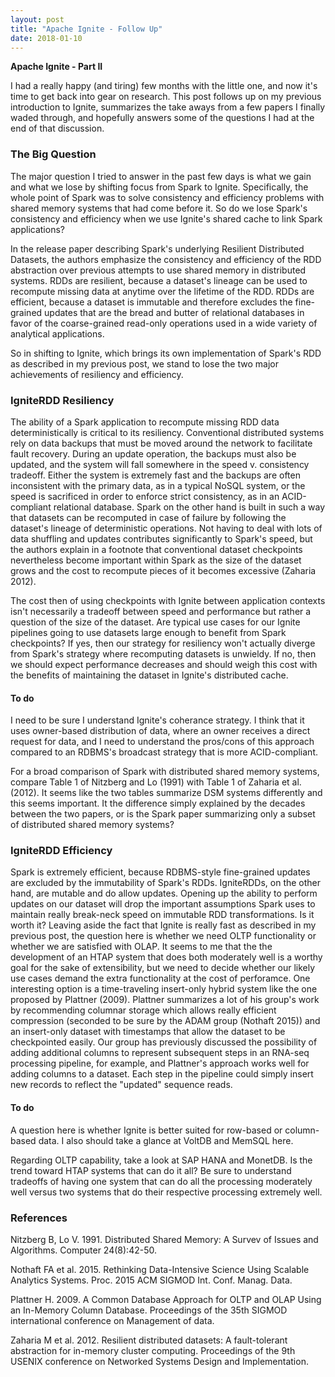 ```yaml
---
layout: post
title: "Apache Ignite - Follow Up"
date: 2018-01-10
---
```

<b>Apache Ignite - Part II</b>  

I had a really happy (and tiring) few months with the little one, and now it's time to get back into gear on research. This post follows up on my previous introduction to Ignite, summarizes the take aways from a few papers I finally waded through, and hopefully answers some of the questions I had at the end of that discussion.

<h3>The Big Question</h3>
The major question I tried to answer in the past few days is what we gain and what we lose by shifting focus from Spark to Ignite. Specifically, the whole point of Spark was to solve consistency and efficiency problems with shared memory systems that had come before it. So do we lose Spark's consistency and efficiency when we use Ignite's shared cache to link Spark applications?

In the release paper describing Spark's underlying Resilient Distributed Datasets, the authors emphasize the consistency and efficiency of the RDD abstraction over previous attempts to use shared memory in distributed systems. RDDs are resilient, because a dataset's lineage can be used to recompute missing data at anytime over the lifetime of the RDD. RDDs are efficient, because a dataset is immutable and therefore excludes the fine-grained updates that are the bread and butter of relational databases in favor of the coarse-grained read-only operations used in a wide variety of analytical applications.

So in shifting to Ignite, which brings its own implementation of Spark's RDD as described in my previous post, we stand to lose the two major achievements of resiliency and efficiency. 

<h3>IgniteRDD Resiliency</h3>
The ability of a Spark application to recompute missing RDD data deterministically is critical to its resiliency. Conventional distributed systems rely on data backups that must be moved around the network to facilitate fault recovery. During an update operation, the backups must also be updated, and the system will fall somewhere in the speed v. consistency tradeoff. Either the system is extremely fast and the backups are often inconsistent with the primary data, as in a typical NoSQL system, or the speed is sacrificed in order to enforce strict consistency, as in an ACID-compliant relational database. Spark on the other hand is built in such a way that datasets can be recomputed in case of failure by following the dataset's lineage of deterministic operations. Not having to deal with lots of data shuffling and updates contributes significantly to Spark's speed, but the authors explain in a footnote that conventional dataset checkpoints nevertheless become important within Spark as the size of the dataset grows and the cost to recompute pieces of it becomes excessive (Zaharia 2012).

The cost then of using checkpoints with Ignite between application contexts isn't necessarily a tradeoff between speed and performance but rather a question of the size of the dataset. Are typical use cases for our Ignite pipelines going to use datasets large enough to benefit from Spark checkpoints? If yes, then our strategy for resiliency won't actually diverge from Spark's strategy where recomputing datasets is unwieldy. If no, then we should expect performance decreases and should weigh this cost with the benefits of maintaining the dataset in Ignite's distributed cache.

<h4>To do</h4>
I need to be sure I understand Ignite's coherance strategy. I think that it uses owner-based distribution of data, where an owner receives a direct request for data, and I need to understand the pros/cons of this approach compared to an RDBMS's broadcast strategy that is more ACID-compliant.

For a broad comparison of Spark with distributed shared memory systems, compare Table 1 of Nitzberg and Lo (1991) with Table 1 of Zaharia et al. (2012). It seems like the two tables summarize DSM systems differently and this seems important. It the difference simply explained by the decades between the two papers, or is the Spark paper summarizing only a subset of distributed shared memory systems?

<h3>IgniteRDD Efficiency</h3>
Spark is extremely efficient, because RDBMS-style fine-grained updates are excluded by the immutability of Spark's RDDs. IgniteRDDs, on the other hand, are mutable and do allow updates. Opening up the ability to perform updates on our dataset will drop the important assumptions Spark uses to maintain really break-neck speed on immutable RDD transformations. Is it worth it? Leaving aside the fact that Ignite is really fast as described in my previous post, the question here is whether we need OLTP functionality or whether we are satisfied with OLAP. It seems to me that the the development of an HTAP system that does both moderately well is a worthy goal for the sake of extensibility, but we need to decide whether our likely use cases demand the extra functionality at the cost of perforamce. One interesting option is a time-traveling insert-only hybrid system like the one proposed by Plattner (2009). Plattner summarizes a lot of his group's work by recommending columnar storage which allows really efficient compression (seconded to be sure by the ADAM group (Nothaft 2015)) and an insert-only dataset with timestamps that allow the dataset to be checkpointed easily. Our group has previously discussed the possibility of adding additional columns to represent subsequent steps in an RNA-seq processing pipeline, for example, and Plattner's approach works well for adding columns to a dataset. Each step in the pipeline could simply insert new records to reflect the "updated" sequence reads.

<h4>To do</h4>
A question here is whether Ignite is better suited for row-based or column-based data. I also should take a glance at VoltDB and MemSQL here.

Regarding OLTP capability, take a look at SAP HANA and MonetDB. Is the trend toward HTAP systems that can do it all? Be sure to understand tradeoffs of having one system that can do all the processing moderately well versus two systems that do their respective processing extremely well.

<h3>References</h3>  
Nitzberg B, Lo V. 1991. Distributed Shared Memory: A Survev of Issues and Algorithms. Computer 24(8):42-50.

Nothaft FA et al. 2015. Rethinking Data-Intensive Science Using Scalable Analytics Systems. Proc. 2015 ACM SIGMOD Int. Conf. Manag. Data.

Plattner H. 2009. A Common Database Approach for OLTP and OLAP Using an In-Memory Column Database. Proceedings of the 35th SIGMOD international conference on Management of data.

Zaharia M et al. 2012. Resilient distributed datasets: A fault-tolerant abstraction for in-memory cluster computing. Proceedings of the 9th USENIX conference on Networked Systems Design and Implementation.
